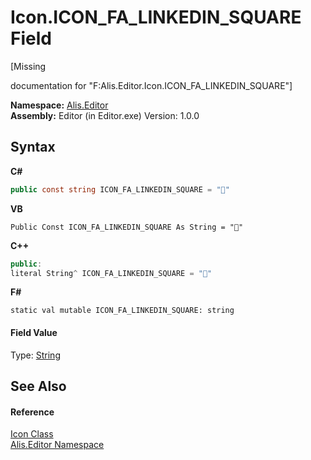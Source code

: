 # Icon.ICON_FA_LINKEDIN_SQUARE Field
 

\[Missing <summary> documentation for "F:Alis.Editor.Icon.ICON_FA_LINKEDIN_SQUARE"\]

**Namespace:**&nbsp;<a href="b150ade4-39de-a232-5f06-d3cdc1b2c538">Alis.Editor</a><br />**Assembly:**&nbsp;Editor (in Editor.exe) Version: 1.0.0

## Syntax

**C#**<br />
``` C#
public const string ICON_FA_LINKEDIN_SQUARE = ""
```

**VB**<br />
``` VB
Public Const ICON_FA_LINKEDIN_SQUARE As String = ""
```

**C++**<br />
``` C++
public:
literal String^ ICON_FA_LINKEDIN_SQUARE = ""
```

**F#**<br />
``` F#
static val mutable ICON_FA_LINKEDIN_SQUARE: string
```


#### Field Value
Type: <a href="https://docs.microsoft.com/dotnet/api/system.string" target="_blank">String</a>

## See Also


#### Reference
<a href="cc0f883c-67f8-f772-c6d7-a60b129f22a7">Icon Class</a><br /><a href="b150ade4-39de-a232-5f06-d3cdc1b2c538">Alis.Editor Namespace</a><br />